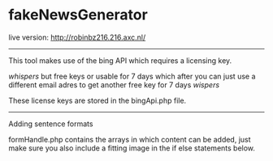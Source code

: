 # fakeNewsGenerator

live version:
http://robinbz216.216.axc.nl/

--------------------------------
This tool makes use of the bing API which requires a licensing key. 

*whispers* but free keys or usable for 7 days which after you can just use a different email adres to get another free key for 7 days *wispers*

These license keys are stored in the bingApi.php file.

--------------------------------
Adding sentence formats

formHandle.php contains the arrays in which content can be added, just make sure you also include a fitting image in the if else statements below. 


